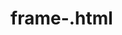 # frame-.html
<html>
    <head>
        <title>
            document
        </title>
    </head>
        <frameset cols="40%,*,30%,">
            <frameset rows="40%,*,30%">
            <frame src="https://adith0503.github.io/webpage-22-10-25/.html">
            <frame src="https://adith0503.github.io/08.10-table-task/.html">
            </frameset>
            <frame src="https://adith0503.github.io/adith-about-me/.html">
        </frameset>
    </html>
